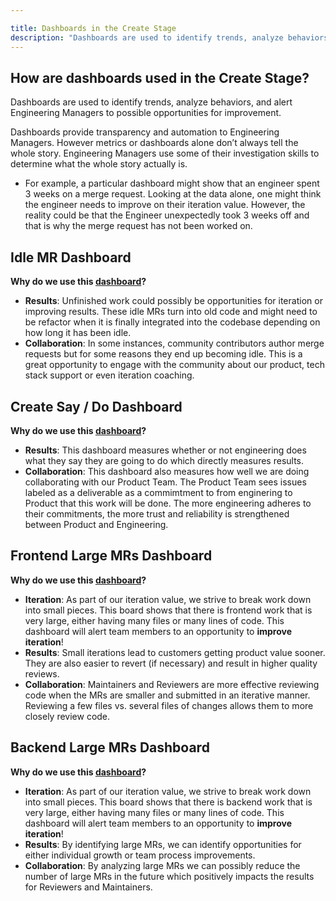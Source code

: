 ```yaml
---

title: Dashboards in the Create Stage
description: "Dashboards are used to identify trends, analyze behaviors, and alert Engineering Managers to possible opportunities for improvement."
---
```









## How are dashboards used in the Create Stage?

Dashboards are used to identify trends, analyze behaviors, and alert Engineering Managers to possible opportunities for improvement.

Dashboards provide transparency and automation to Engineering Managers. However metrics or dashboards alone don’t always tell the whole story. Engineering Managers use some of their investigation skills to determine what the whole story actually is.

- For example, a particular dashboard might show that an engineer spent 3 weeks on a merge request. Looking at the data alone, one might think the engineer needs to improve on their iteration value. However, the reality could be that the Engineer unexpectedly took 3 weeks off and that is why the merge request has not been worked on.

## Idle MR Dashboard

**Why do we use this [dashboard](https://app.periscopedata.com/app/gitlab/694473/Create-Stage-Idle-MRs)?**

- **Results**: Unfinished work could possibly be opportunities for iteration or improving results. These idle MRs turn into old code and might need to be refactor when it is finally integrated into the codebase depending on how long it has been idle.  
- **Collaboration**: In some instances, community contributors author merge requests but for some reasons they end up becoming idle. This is a great opportunity to engage with the community about our product, tech stack support or even iteration coaching.

## Create Say / Do Dashboard

**Why do we use this [dashboard](https://app.periscopedata.com/app/gitlab/694488/Create-Say-Do)?**

- **Results**: This dashboard measures whether or not engineering does what they say they are going to do which directly measures results.
- **Collaboration**: This dashboard also measures how well we are doing collaborating with our Product Team.  The Product Team sees issues labeled as a deliverable as a commimtment to from enginering to Product that this work will be done. The more engineering adheres to their commitments, the more trust and reliability is strengthened between Product and Engineering.

## Frontend Large MRs Dashboard

**Why do we use this [dashboard](https://app.periscopedata.com/app/gitlab/804347/Create-Large-MRS---Frontend)?**

- **Iteration**: As part of our iteration value, we strive to break work down into small pieces. This board shows that there is frontend work that is very large, either having many files or many lines of code. This dashboard will alert team members to an opportunity to **improve iteration**!
- **Results**: Small iterations lead to customers getting product value sooner.  They are also easier to revert (if necessary) and result in higher quality reviews. 
- **Collaboration**: Maintainers and Reviewers are more effective reviewing code when the MRs are smaller and submitted in an iterative manner.  Reviewing a few files vs. several files of changes allows them to more closely review code. 

## Backend Large MRs Dashboard

**Why do we use this [dashboard](https://app.periscopedata.com/app/gitlab/804346/Create-Large-MRS---Backend)?**

- **Iteration**: As part of our iteration value, we strive to break work down into small pieces. This board shows that there is backend work that is very large, either having many files or many lines of code. This dashboard will alert team members to an opportunity to **improve iteration**!
- **Results**: By identifying large MRs, we can identify opportunities for either individual growth or team process improvements.
- **Collaboration**: By analyzing large MRs we can possibly reduce the number of large MRs in the future which positively impacts the results for Reviewers and Maintainers.
